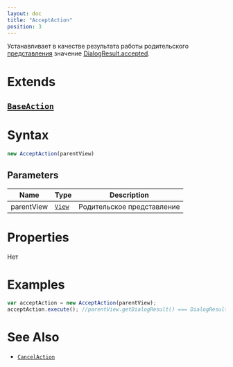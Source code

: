 ```yaml
---
layout: doc
title: "AcceptAction"
position: 3
---
```


Устанавливает в качестве результата работы родительского [представления](../../Elements/View/) значение [DialogResult.accepted](../../Elements/View/DialogResult/).

# Extends

## [`BaseAction`](../BaseAction/)

# Syntax

```js
new AcceptAction(parentView)
```

## Parameters

|Name|Type|Description|
|----|----------|---------|
|parentView|[`View`](../../Elements/View/)| Родительское представление |

# Properties

Нет


# Examples

```js
var acceptAction = new AcceptAction(parentView);
acceptAction.execute(); //parentView.getDialogResult() === DialogResult.accepted
```

# See Also

* [`CancelAction`](../CancelAction/)